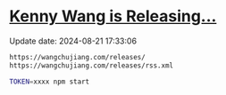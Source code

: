[Kenny Wang is Releasing...](https://wangchujiang.com/releases/)
===

Update date: <!--GAMFC-->2024-08-21 17:33:06<!--GAMFC-END-->

```sh
https://wangchujiang.com/releases/
https://wangchujiang.com/releases/rss.xml
```

```sh
TOKEN=xxxx npm start
```